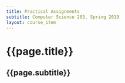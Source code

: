 ```yaml
---
title: Practical Assignments
subtitle: Computer Science 203, Spring 2019
layout: course_item
---
```


# {{page.title}}
## {{page.subtitle}}
